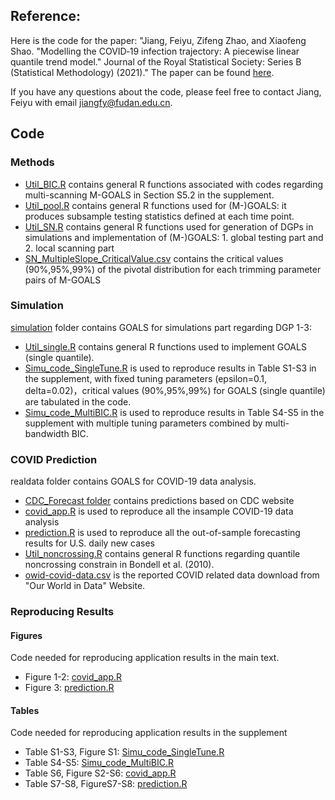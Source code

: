## Reference: 
Here is the code for the paper: "Jiang, Feiyu, Zifeng Zhao, and Xiaofeng Shao. "Modelling the COVID‐19 infection trajectory: A piecewise linear quantile trend model." Journal of the Royal Statistical Society: Series B (Statistical Methodology) (2021)." The paper can be found [here](https://rss.org.uk/RSS/media/File-library/Events/Discussion%20meetings/Jiang-et-al-_JRSSB_discussion-paper_16-Jul-21.pdf).

If you have any questions about the code, please feel free to contact Jiang, Feiyu with email jiangfy@fudan.edu.cn.

## Code

### Methods

- [Util_BIC.R](methods/Util_BIC.R)          contains general R functions associated with codes regarding multi-scanning M-GOALS in Section S5.2 in the supplement.
- [Util_pool.R](methods/Util_pool.R)         contains general R functions used for (M-)GOALS: it produces subsample testing statistics defined at each time point. 
- [Util_SN.R](methods/Util_SN.R)           contains general R functions used for generation of DGPs in simulations and implementation of (M-)GOALS: 1. global testing part and 2. local scanning part
- [SN_MultipleSlope_CriticalValue.csv](SN_MultipleSlope_CriticalValue.csv)           contains the critical values (90%,95%,99%) of the pivotal distribution for each trimming parameter pairs of M-GOALS

### Simulation
[simulation](simulation) folder contains GOALS for simulations part regarding DGP 1-3:
- [Util_single.R](simulation/Util_single.R)                        contains general R functions used to implement GOALS (single quantile). 
- [Simu_code_SingleTune.R](simulation/Simu_code_SingleTune.R)     is used to reproduce results in Table S1-S3 in the supplement, with fixed tuning parameters (epsilon=0.1, delta=0.02)，critical values (90%,95%,99%) for GOALS (single quantile) are tabulated in the code.
- [Simu_code_MultiBIC.R](simulation/Simu_code_MultiBIC.R)       is used to reproduce results in Table S4-S5 in the supplement with multiple tuning parameters combined by multi-bandwidth BIC.

### COVID Prediction
realdata folder contains GOALS for COVID-19 data analysis.
- [CDC_Forecast folder](CDC_Forecast)           contains predictions based on CDC website
- [covid_app.R](realdata/covid_app.R)                   is used to reproduce all the insample COVID-19 data analysis 
- [prediction.R](realdata/prediction.R)                  is used to reproduce all the out-of-sample forecasting results for U.S. daily new cases
- [Util_noncrossing.R](realdata/Util_noncrossing.R)	contains general R functions regarding quantile noncrossing constrain in Bondell et al. (2010).
- [owid-covid-data.csv](realdata/owid-covid-data.csv)           is the reported COVID related data download from "Our World in Data" Website.

### Reproducing Results

#### Figures
Code needed for reproducing application results in the main text.

- Figure 1-2:    [covid_app.R](realdata/covid_app.R)
- Figure 3:      [prediction.R](realdata/prediction.R)

#### Tables
Code needed for reproducing application results in the supplement

- Table S1-S3, Figure S1:     [Simu_code_SingleTune.R](simulation/Simu_code_SingleTune.R)
- Table S4-S5:                [Simu_code_MultiBIC.R](simulation/Simu_code_MultiBIC.R) 
- Table S6, Figure S2-S6:     [covid_app.R](realdata/covid_app.R)
- Table S7-S8, FigureS7-S8:   [prediction.R](realdata/prediction.R)
